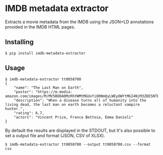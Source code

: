 # IMDB metadata extractor

Extracts a movie metadata from the IMDB using the JSON+LD annotations provided in the
IMDB HTML pages. 

## Installing

```
$ pip install imdb-metadata-extractor
```

## Usage

```
$ imdb-metadata-extractor tt0058700
{
    "name": "The Last Man on Earth",
    "poster": "https://m.media-amazon.com/images/M/MV5BODA0MzRhYWMtMGUxYi00NmQyLWEyOWYtMGI4NjM3ZDE5NTEyXkEyXkFqcGdeQXVyMTQxNzMzNDI@._V1_.jpg",
    "description": "When a disease turns all of humanity into the living dead, the last man on earth becomes a reluctant vampire hunter.",
    "rating": 6.7,
    "actors": "Vincent Price, Franca Bettoia, Emma Danieli"
}
```

By default the results are displayed in the STDOUT, but It's also possible to set a output file and
format (JSON, CSV of XLSX).

```
$ imdb-metadata-extractor tt0058700 --output tt0058700.csv --format csv
```